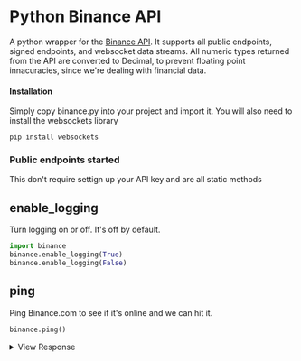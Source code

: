 # Python Binance API
A python wrapper for the [Binance API](https://www.binance.com/restapipub.html).
It supports all public endpoints, signed endpoints, and websocket data streams.
All numeric types returned from the API are converted to Decimal, to prevent
floating point innacuracies, since we're dealing with financial data.

#### Installation
Simply copy binance.py into your project and import it.
You will also need to install the websockets library
```
pip install websockets  
```

### Public endpoints started
This don't require settign up your API key and are all static methods

## enable_logging
Turn logging on or off. It's off by default.
```python
import binance
binance.enable_logging(True)
binance.enable_logging(False)
```

## ping
Ping Binance.com to see if it's online and we can hit it.
```python
binance.ping()
```

<details>
<summary>View Response</summary>
```python
True
```
</summary>

## server_time
Get the server time from binance
```python
binance.server()
```

## order_book
Get the order book for a specific symbol
```python
binance.order_book()
```